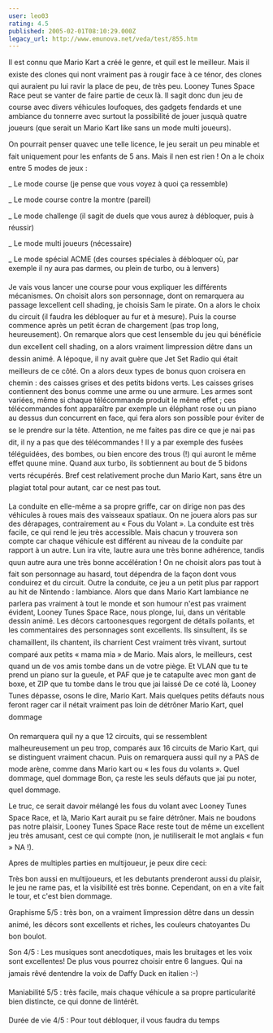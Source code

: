 ```yaml
---
user: leo03
rating: 4.5
published: 2005-02-01T08:10:29.000Z
legacy_url: http://www.emunova.net/veda/test/855.htm
---
```

Il est connu que Mario Kart a créé le genre, et quil est le meilleur. Mais il existe des clones qui nont vraiment pas à rougir face à ce ténor, des clones qui auraient pu lui ravir la place de peu, de très peu. Looney Tunes Space Race peut se vanter de faire partie de ceux là. Il sagit donc dun jeu de course avec divers véhicules loufoques, des gadgets fendards et une ambiance du tonnerre avec surtout la possibilité de jouer jusquà quatre joueurs (que serait un Mario Kart like sans un mode multi joueurs).   

  

On pourrait penser quavec une telle licence, le jeu serait un peu minable et fait uniquement pour les enfants de 5 ans. Mais il nen est rien ! On a le choix entre 5 modes de jeux :  

  

\_ Le mode course (je pense que vous voyez à quoi ça ressemble)  

\_ Le mode course contre la montre (pareil)  

\_ Le mode challenge (il sagit de duels que vous aurez à débloquer, puis à réussir)  

\_ Le mode multi joueurs (nécessaire)  

\_ Le mode spécial ACME (des courses spéciales à débloquer où, par exemple il ny aura pas darmes, ou plein de turbo, ou à lenvers)  

  

Je vais vous lancer une course pour vous expliquer les différents mécanismes. On choisit alors son personnage, dont on remarquera au passage lexcellent cell shading, je choisis Sam le pirate. On a alors le choix du circuit (il faudra les débloquer au fur et à mesure). Puis la course commence après un petit écran de chargement (pas trop long, heureusement). On remarque alors que cest lensemble du jeu qui bénéficie dun excellent cell shading, on a alors vraiment limpression dêtre dans un dessin animé. A lépoque, il ny avait guère que Jet Set Radio qui était meilleurs de ce côté. On a alors deux types de bonus quon croisera en chemin : des caisses grises et des petits bidons verts. Les caisses grises contiennent des bonus comme une arme ou une armure. Les armes sont variées, même si chaque télécommande produit le même effet ; ces télécommandes font apparaître par exemple un éléphant rose ou un piano au dessus dun concurrent en face, qui fera alors son possible pour éviter de se le prendre sur la tête. Attention, ne me faites pas dire ce que je nai pas dit, il ny a pas que des télécommandes ! Il y a par exemple des fusées téléguidées, des bombes, ou bien encore des trous (!) qui auront le même effet quune mine. Quand aux turbo, ils sobtiennent au bout de 5 bidons verts récupérés. Bref cest relativement proche dun Mario Kart, sans être un plagiat total pour autant, car ce nest pas tout.  

  

La conduite en elle-même a sa propre griffe, car on dirige non pas des véhicules à roues mais des vaisseaux spatiaux. On ne jouera alors pas sur des dérapages, contrairement au « Fous du Volant ». La conduite est très facile, ce qui rend le jeu très accessible. Mais chacun y trouvera son compte car chaque véhicule est différent au niveau de la conduite par rapport à un autre. Lun ira vite, lautre aura une très bonne adhérence, tandis quun autre aura une très bonne accélération ! On ne choisit alors pas tout à fait son personnage au hasard, tout dépendra de la façon dont vous conduirez et du circuit. Outre la conduite, ce jeu a un petit plus par rapport au hit de Nintendo : lambiance. Alors que dans Mario Kart lambiance ne parlera pas vraiment à tout le monde et son humour n'est pas vraiment évident, Looney Tunes Space Race, nous plonge, lui, dans un véritable dessin animé. Les décors cartoonesques regorgent de détails poilants, et les commentaires des personnages sont excellents. Ils sinsultent, ils se chamaillent, ils chantent, ils charrient Cest vraiment très vivant, surtout comparé aux petits « mama mia » de Mario. Mais alors, le meilleurs, cest quand un de vos amis tombe dans un de votre piège. Et VLAN que tu te prend un piano sur la gueule, et PAF que je te catapulte avec mon gant de boxe, et ZIP que tu tombe dans le trou que jai laissé De ce coté là, Looney Tunes dépasse, osons le dire, Mario Kart. Mais quelques petits défauts nous feront rager car il nétait vraiment pas loin de détrôner Mario Kart, quel dommage  

  

On remarquera quil ny a que 12 circuits, qui se ressemblent malheureusement un peu trop, comparés aux 16 circuits de Mario Kart, qui se distinguent vraiment chacun. Puis on remarquera aussi quil ny a PAS de mode arène, comme dans Mario kart ou « les fous du volants ». Quel dommage, quel dommage Bon, ça reste les seuls défauts que jai pu noter, quel dommage.  

  

Le truc, ce serait davoir mélangé les fous du volant avec Looney Tunes Space Race, et là, Mario Kart aurait pu se faire détrôner. Mais ne boudons pas notre plaisir, Looney Tunes Space Race reste tout de même un excellent jeu très amusant, cest ce qui compte (non, je nutiliserait le mot anglais « fun » NA !).  

  

Apres de multiples parties en multijoueur, je peux dire ceci:  

Très bon aussi en multijoueurs, et les debutants prenderont aussi du plaisir, le jeu ne rame pas, et la visibilité est très bonne. Cependant, on en a vite fait le tour, et c'est bien dommage.  

  

Graphisme 5/5 : très bon, on a vraiment limpression dêtre dans un dessin animé, les décors sont excellents et riches, les couleurs chatoyantes Du bon boulot.  

  

Son 4/5 : Les musiques sont anecdotiques, mais les bruitages et les voix sont excellentes! De plus vous pourrez choisir entre 6 langues. Qui na jamais rêvé dentendre la voix de Daffy Duck en italien :-)  

  

Maniabilité 5/5 : très facile, mais chaque véhicule a sa propre particularité bien distincte, ce qui donne de lintérêt.  

  

Durée de vie 4/5 : Pour tout débloquer, il vous faudra du temps